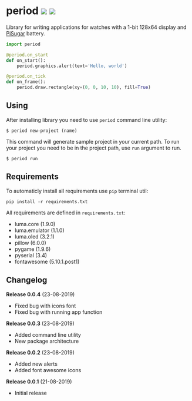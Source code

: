 # period ![](https://img.shields.io/github/languages/code-size/breitburg/period) ![](https://wdp9fww0r9.execute-api.us-west-2.amazonaws.com/production/badge/breitburg/period)

Library for writing applications for watches with a 1-bit 128x64 display and [PiSugar](https://github.com/PiSugar/PiSugar) battery.

```python
import period

@period.on_start
def on_start():
    period.graphics.alert(text='Hello, world')

@period.on_tick
def on_frame():
    period.draw.rectangle(xy=(0, 0, 10, 10), fill=True)
```

## Using

After installing library you need to use `period` command line utility:

```console
$ period new-project (name)
```

This command will generate sample project in your current path. To run your project you need to be in the project path, use `run` argument to run.

```console
$ period run
```

## Requirements

To automaticly install all requirements use `pip` terminal util:

```console
pip install -r requirements.txt
```

All requirements are defined in `requirements.txt`:

- luma.core (1.9.0)
- luma.emulator (1.1.0)
- luma.oled (3.2.1)
- pillow (6.0.0)
- pygame (1.9.6)
- pyserial (3.4)
- fontawesome (5.10.1.post1)

## Changelog

**Release 0.0.4** (23-08-2019)
- Fixed bug with icons font
- Fixed bug with running app function

**Release 0.0.3** (23-08-2019)
- Added command line utility
- New package architecture

**Release 0.0.2** (23-08-2019)
- Added new alerts
- Added font awesome icons

**Release 0.0.1** (21-08-2019)
- Initial release
